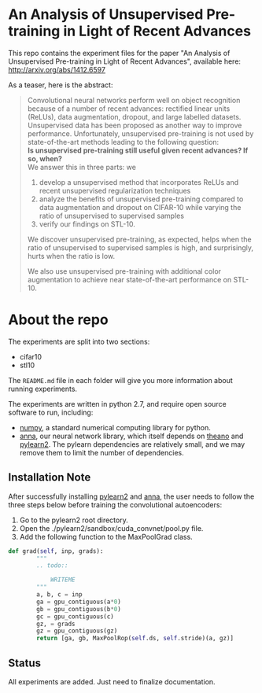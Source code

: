 # An Analysis of Unsupervised Pre-training in Light of Recent Advances
This repo contains the experiment files for the paper "An Analysis of Unsupervised Pre-training in Light of Recent Advances", available here: http://arxiv.org/abs/1412.6597

As a teaser, here is the abstract:  
> Convolutional neural networks perform well on object recognition because of a number of recent advances: rectified linear units (ReLUs), data augmentation, dropout, and large labelled datasets. Unsupervised data has been proposed as another way to improve performance. Unfortunately, unsupervised pre-training is not used by state-of-the-art methods leading to the following question:  
> **Is unsupervised pre-training still useful given recent advances? If so, when?**  
> We answer this in three parts: we  
> 1. develop a unsupervised method that incorporates ReLUs and recent unsupervised regularization techniques  
> 2. analyze the benefits of unsupervised pre-training compared to data augmentation and dropout on CIFAR-10 while varying the ratio of unsupervised to supervised samples  
> 3. verify our findings on STL-10.  
> 
> We discover unsupervised pre-training, as expected, helps when the ratio of unsupervised to supervised samples is high, and surprisingly, hurts when the ratio is low.  
> 
> We also use unsupervised pre-training with additional color augmentation to achieve near state-of-the-art performance on STL-10.

# About the repo

The experiments are split into two sections:
+ cifar10
+ stl10

The `README.md` file in each folder will give you more information about running experiments.

The experiments are written in python 2.7, and require open source software to run, including:
+ [numpy][numpy], a standard numerical computing library for python.
+ [anna][anna], our neural network library, which itself depends on [theano][theano] and [pylearn2][pylearn2]. The pylearn dependencies are relatively small, and we may remove them to limit the number of dependencies.

## Installation Note

After successfully installing [pylearn2][pylearn2] and [anna][anna], the user needs to follow the three steps below before training the convolutional autoencoders:

1. Go to the pylearn2 root directory.
2. Open the ./pylearn2/sandbox/cuda_convnet/pool.py file.
3. Add the following function to the MaxPoolGrad class.

``` python
def grad(self, inp, grads):
        """
        .. todo::

            WRITEME
        """
        a, b, c = inp
        ga = gpu_contiguous(a*0)
        gb = gpu_contiguous(b*0)
        gc = gpu_contiguous(c)
        gz, = grads
        gz = gpu_contiguous(gz)
        return [ga, gb, MaxPoolRop(self.ds, self.stride)(a, gz)]
```

[numpy]:http://www.numpy.org/
[theano]:http://deeplearning.net/software/theano/
[pylearn2]:http://deeplearning.net/software/pylearn2/
[anna]:https://github.com/ifp-uiuc/anna

## Status
All experiments are added. Just need to finalize documentation.
